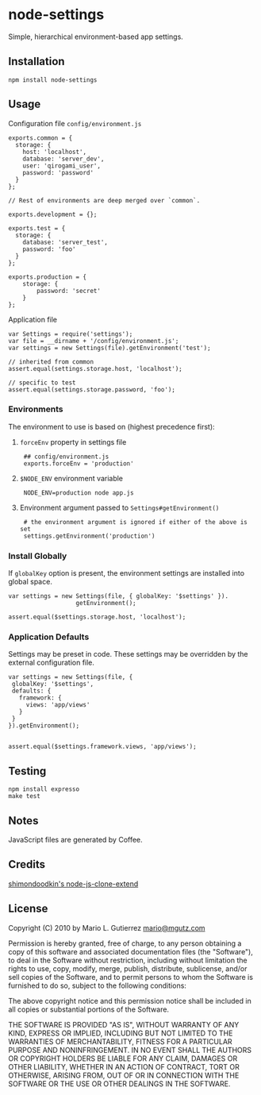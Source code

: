# node-settings

Simple, hierarchical environment-based app settings.

## Installation

    npm install node-settings

## Usage 

Configuration file `config/environment.js`

    exports.common = {
      storage: {
        host: 'localhost',
        database: 'server_dev',
        user: 'qirogami_user',
        password: 'password'
      }
    };

    // Rest of environments are deep merged over `common`.

    exports.development = {};

    exports.test = {
      storage: {
        database: 'server_test',
        password: 'foo'
      }
    };

    exports.production = {
        storage: {
            password: 'secret'
        }
    };

Application file

    var Settings = require('settings');
    var file = __dirname + '/config/environment.js';
    var settings = new Settings(file).getEnvironment('test');
   
    // inherited from common
    assert.equal(settings.storage.host, 'localhost');

    // specific to test
    assert.equal(settings.storage.password, 'foo');


### Environments

The environment to use is based on (highest precedence first):

1. `forceEnv` property in settings file
   
        ## config/environment.js
        exports.forceEnv = 'production'

2. `$NODE_ENV` environment variable

        NODE_ENV=production node app.js

3. Environment argument passed to `Settings#getEnvironment()`

        # the environment argument is ignored if either of the above is set
        settings.getEnvironment('production')

### Install Globally

If `globalKey` option is present, the environment settings are installed
into global space.

    var settings = new Settings(file, { globalKey: '$settings' }).
                       getEnvironment();
   
    assert.equal($settings.storage.host, 'localhost');


### Application Defaults

Settings may be preset in code. These settings may be overridden
by the external configuration file.

    var settings = new Settings(file, { 
     globalKey: '$settings',
     defaults: {
       framework: {
         views: 'app/views'
       }
     }
    }).getEnvironment(); 


    assert.equal($settings.framework.views, 'app/views');


## Testing

    npm install expresso
    make test

## Notes

JavaScript files are generated by Coffee.


## Credits

[shimondoodkin's node-js-clone-extend](https://github.com/shimondoodkin/nodejs-clone-extend.git)


## License

Copyright (C) 2010 by Mario L. Gutierrez <mario@mgutz.com>

Permission is hereby granted, free of charge, to any person obtaining a copy
of this software and associated documentation files (the "Software"), to deal
in the Software without restriction, including without limitation the rights
to use, copy, modify, merge, publish, distribute, sublicense, and/or sell
copies of the Software, and to permit persons to whom the Software is
furnished to do so, subject to the following conditions:

The above copyright notice and this permission notice shall be included in
all copies or substantial portions of the Software.

THE SOFTWARE IS PROVIDED "AS IS", WITHOUT WARRANTY OF ANY KIND, EXPRESS OR
IMPLIED, INCLUDING BUT NOT LIMITED TO THE WARRANTIES OF MERCHANTABILITY,
FITNESS FOR A PARTICULAR PURPOSE AND NONINFRINGEMENT. IN NO EVENT SHALL THE
AUTHORS OR COPYRIGHT HOLDERS BE LIABLE FOR ANY CLAIM, DAMAGES OR OTHER
LIABILITY, WHETHER IN AN ACTION OF CONTRACT, TORT OR OTHERWISE, ARISING FROM,
OUT OF OR IN CONNECTION WITH THE SOFTWARE OR THE USE OR OTHER DEALINGS IN
THE SOFTWARE.

